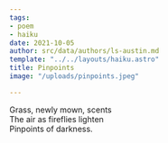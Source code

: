 ```yaml
---
tags:
- poem
- haiku
date: 2021-10-05
author: src/data/authors/ls-austin.md
template: "../../layouts/haiku.astro"
title: Pinpoints
image: "/uploads/pinpoints.jpeg"

---
```

Grass, newly mown, scents  
The air as fireflies lighten  
Pinpoints of darkness.